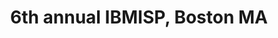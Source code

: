 ---
title: "6th annual IBMISP, Boston MA"
project_id: 
date: 
conference_id: ""
presenters:
   - peter_bandettini
summary: "6th annual IBMISP, Boston MA"
file: /assets/presentations/
filename: 
layout: presentation
---
